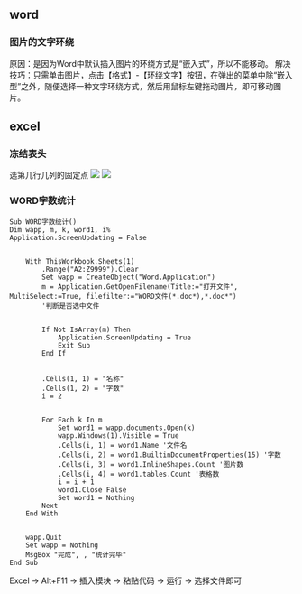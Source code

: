 ## word

### 图片的文字环绕
原因：是因为Word中默认插入图片的环绕方式是“嵌入式”，所以不能移动。
解决技巧：只需单击图片，点击【格式】-【环绕文字】按钮，在弹出的菜单中除“嵌入型”之外，随便选择一种文字环绕方式，然后用鼠标左键拖动图片，即可移动图片。



## excel
### 冻结表头
选第几行几列的固定点
![](https://sxm-upload.oss-cn-beijing.aliyuncs.com/imgs/cf67020c-6bcd-4278-87ba-93caae77d878.png)
![](https://sxm-upload.oss-cn-beijing.aliyuncs.com/imgs/8bf76a47-1823-4209-9617-5d3aeda98d5f.png)
 


 
### WORD字数统计
```
Sub WORD字数统计()
Dim wapp, m, k, word1, i%
Application.ScreenUpdating = False


    With ThisWorkbook.Sheets(1)
        .Range("A2:Z9999").Clear
        Set wapp = CreateObject("Word.Application")
        m = Application.GetOpenFilename(Title:="打开文件", MultiSelect:=True, filefilter:="WORD文件(*.doc*),*.doc*")
        '判断是否选中文件


        If Not IsArray(m) Then
            Application.ScreenUpdating = True
            Exit Sub
        End If


        .Cells(1, 1) = "名称"
        .Cells(1, 2) = "字数"
        i = 2


        For Each k In m
            Set word1 = wapp.documents.Open(k)
            wapp.Windows(1).Visible = True
            .Cells(i, 1) = word1.Name '文件名
            .Cells(i, 2) = word1.BuiltinDocumentProperties(15) '字数
            .Cells(i, 3) = word1.InlineShapes.Count '图片数
            .Cells(i, 4) = word1.tables.Count '表格数
            i = i + 1
            word1.Close False
            Set word1 = Nothing
        Next
    End With


    wapp.Quit
    Set wapp = Nothing
    MsgBox "完成", , "统计完毕"
End Sub
```

Excel -> Alt+F11 -> 插入模块 -> 粘贴代码 -> 运行 -> 选择文件即可






 


 